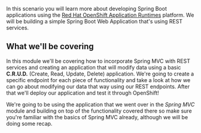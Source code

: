 In this scenario you will learn more about developing Spring Boot applications using the [Red Hat OpenShift Application Runtimes](https://developers.redhat.com/products/rhoar) platform. We will be building a simple
Spring Boot Web Application that's using REST services.

## What we'll be covering

In this module we'll be covering how to incorporate Spring MVC with REST services and creating an application that will modify data using a basic **C.R.U.D.** (Create, Read, Update, Delete) application. We're going to create a specific endpoint for each piece of functionality and take a look at how we can go about modifying our data that way using our REST endpoints. After that we'll deploy our application and test it through OpenShift!

We're going to be using the application that we went over in the *Spring MVC* module and building on top of the functionality covered there so make sure you're familiar with the basics of Spring MVC already, although we will be doing some recap.
